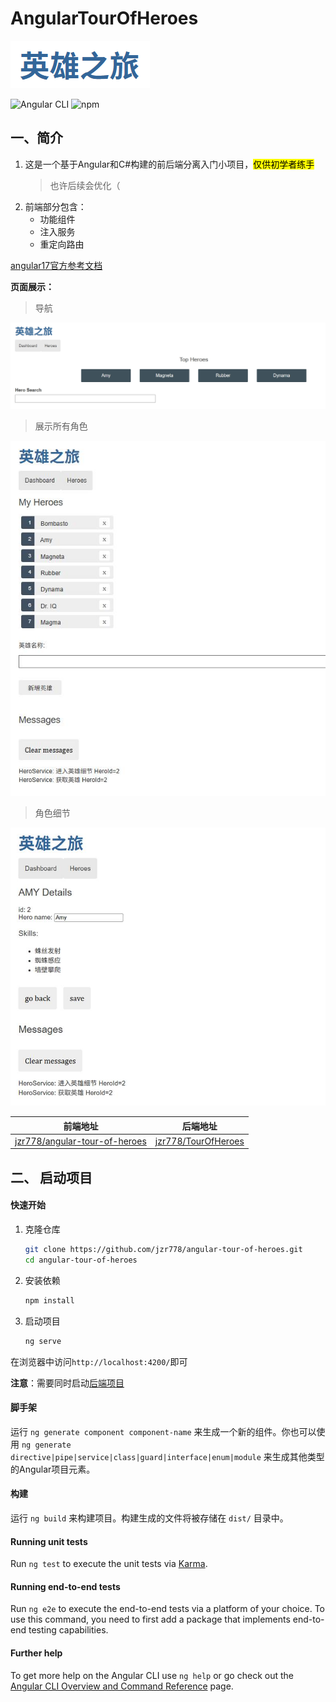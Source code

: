 # AngularTourOfHeroes
![logo](./images/title.png)

![Angular CLI](https://img.shields.io/badge/Angular_CLI-17.3.0-hotpink)
![npm](https://img.shields.io/badge/npm-9.5.0-thistle)


## 一、简介
1. 这是一个基于Angular和C#构建的前后端分离入门小项目，<mark>仅供初学者练手</mark>
   > 也许后续会优化（
2. 前端部分包含：
   - 功能组件
   - 注入服务
   - 重定向路由

[angular17官方参考文档](https://v17.angular.io/guide/developer-guide-overview)

**页面展示：**
> 导航

![dashboard](./images/dashboard.jpeg)
> 展示所有角色

![heroes](./images/heroes.jpg)
> 角色细节

![detail](./images/detail.jpg)



| 前端地址| 后端地址|
|-|-|
|[jzr778/angular-tour-of-heroes](https://github.com/jzr778/angular-tour-of-heroes) | [jzr778/TourOfHeroes](https://github.com/jzr778/TourOfHeroes) |

## 二、 启动项目
#### 快速开始
1. 克隆仓库
    ``` bash
    git clone https://github.com/jzr778/angular-tour-of-heroes.git
    cd angular-tour-of-heroes
    ```
2. 安装依赖
   ``` bash
   npm install
   ```
3. 启动项目
   ``` bash
   ng serve
   ```
在浏览器中访问`http://localhost:4200/`即可

**注意**：需要同时启动[后端项目](https://github.com/jzr778/TourOfHeroes)

#### 脚手架

运行 `ng generate component component-name` 来生成一个新的组件。你也可以使用 `ng generate directive|pipe|service|class|guard|interface|enum|module` 来生成其他类型的Angular项目元素。

#### 构建

运行 `ng build` 来构建项目。构建生成的文件将被存储在 `dist/` 目录中。

#### Running unit tests

Run `ng test` to execute the unit tests via [Karma](https://karma-runner.github.io).

#### Running end-to-end tests

Run `ng e2e` to execute the end-to-end tests via a platform of your choice. To use this command, you need to first add a package that implements end-to-end testing capabilities.

#### Further help

To get more help on the Angular CLI use `ng help` or go check out the [Angular CLI Overview and Command Reference](https://angular.io/cli) page.

